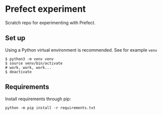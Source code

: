 # Prefect experiment
Scratch repo for experimenting with Prefect. 

## Set up

Using a Python virtual environment is recommended.
See for example `venv`

```
$ python3 -m venv venv
$ source venv/bin/activate
# work, work, work...
$ deactivate
```

## Requirements

Install requirements through pip:

```
python -m pip install -r requirements.txt
```

